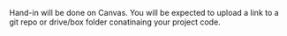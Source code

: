 Hand-in will be done on Canvas. You will be expected to upload a link to a git repo or drive/box folder conatinaing your project code.

